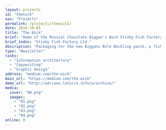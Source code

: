 ```yaml
---
layout: projects
id: "thenick"
nav: "Projects"
permalink: /projects/thewick3/
date: 2016-10-01
title: "The Nick"
brief: "Home of the Musical Chocolate Biggan's Bock Stinky Fish Factory Ltd."
brief_index: "Stinky Fish Factory Ltd."
description: "Packaging for the new Biggans Bold Böckling paste, a fish paste made of smoked herring. Biggans is a small family owned company who has been serving their culinary delicacies to the Swedes since 1952."
type: "Newsletter"
tasks:
  - "Information architecture"
  - "Copywriting"
  - "Graphic design"
address: "medium.com/the-wick"
main_url: "https://medium.com/the-wick"
demo_url: "http://adriano.latorre.info/w/archive/"
media:
  cover: "00.png"
  images:
    - "01.png"
    - "02.png"
    - "03.png"
    - "04.png"
online: 0
---
```

